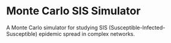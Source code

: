 # Monte Carlo SIS Simulator
A Monte Carlo simulator for studying SIS (Susceptible-Infected-Susceptible) epidemic spread in complex networks.

